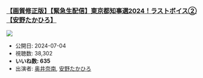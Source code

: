 ### [【画質修正版】【緊急生配信】東京都知事選2024！ラストボイス②【安野たかひろ】](https://www.youtube.com/watch?v=39a4Z4s-Kd8)
[![](https://img.youtube.com/vi/39a4Z4s-Kd8/sddefault.jpg)](https://www.youtube.com/watch?v=39a4Z4s-Kd8)
-   公開日: 2024-07-04
-   視聴数: 38,302
-   **いいね数: 635**
-   出演者: [奥井奈南](/rehacq_fan/people/奥井奈南 "wikilink"), [安野たかひろ](/rehacq_fan/people/安野たかひろ "wikilink")
